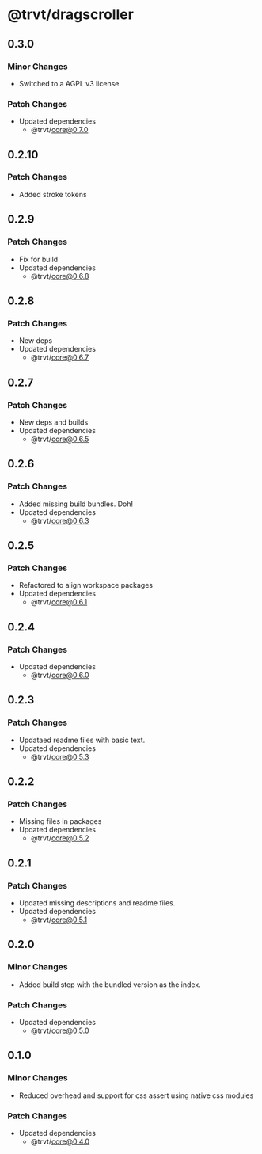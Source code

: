 # @trvt/dragscroller

## 0.3.0

### Minor Changes

-   Switched to a AGPL v3 license

### Patch Changes

-   Updated dependencies
    -   @trvt/core@0.7.0

## 0.2.10

### Patch Changes

-   Added stroke tokens

## 0.2.9

### Patch Changes

-   Fix for build
-   Updated dependencies
    -   @trvt/core@0.6.8

## 0.2.8

### Patch Changes

-   New deps
-   Updated dependencies
    -   @trvt/core@0.6.7

## 0.2.7

### Patch Changes

-   New deps and builds
-   Updated dependencies
    -   @trvt/core@0.6.5

## 0.2.6

### Patch Changes

-   Added missing build bundles. Doh!
-   Updated dependencies
    -   @trvt/core@0.6.3

## 0.2.5

### Patch Changes

-   Refactored to align workspace packages
-   Updated dependencies
    -   @trvt/core@0.6.1

## 0.2.4

### Patch Changes

-   Updated dependencies
    -   @trvt/core@0.6.0

## 0.2.3

### Patch Changes

-   Updataed readme files with basic text.
-   Updated dependencies
    -   @trvt/core@0.5.3

## 0.2.2

### Patch Changes

-   Missing files in packages
-   Updated dependencies
    -   @trvt/core@0.5.2

## 0.2.1

### Patch Changes

-   Updated missing descriptions and readme files.
-   Updated dependencies
    -   @trvt/core@0.5.1

## 0.2.0

### Minor Changes

-   Added build step with the bundled version as the index.

### Patch Changes

-   Updated dependencies
    -   @trvt/core@0.5.0

## 0.1.0

### Minor Changes

-   Reduced overhead and support for css assert using native css modules

### Patch Changes

-   Updated dependencies
    -   @trvt/core@0.4.0
